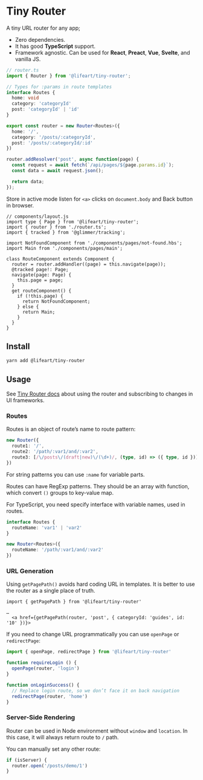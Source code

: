 # Tiny Router

A tiny URL router for any app;

* Zero dependencies.
* It has good **TypeScript** support.
* Framework agnostic. Can be used for **React**, **Preact**, **Vue**,
  **Svelte**, and vanilla JS.

```ts
// router.ts
import { Router } from '@lifeart/tiny-router';

// Types for :params in route templates
interface Routes {
  home: void
  category: 'categoryId'
  post: 'categoryId' | 'id'
}

export const router = new Router<Routes>({
  home: '/',
  category: '/posts/:categoryId',
  post: '/posts/:categoryId/:id'
})

router.addResolver('post', async function(page) {
  const request = await fetch(`/api/pages/${page.params.id}`);
  const data = await request.json();

  return data;
});
```

Store in active mode listen for `<a>` clicks on `document.body` and Back button
in browser.

```tsx
// components/layout.js
import type { Page } from '@lifeart/tiny-router';
import { router } from './router.ts';
import { tracked } from '@glimmer/tracking';

import NotFoundComponent from './components/pages/not-found.hbs';
import Main from './components/pages/main';

class RouteComponent extends Component {
  router = router.addHandler((page) = this.navigate(page));
  @tracked page!: Page;
  navigate(page: Page) {
    this.page = page;
  }
  get routeComponent() {
    if (!this.page) {
      return NotFoundComponent;
    } else {
      return Main;
    }
  }
}
```


## Install

```sh
yarn add @lifeart/tiny-router
```


## Usage

See [Tiny Router docs](https://github.com/lifeart/tiny-router#guide)
about using the router and subscribing to changes in UI frameworks.


### Routes

Routes is an object of route’s name to route pattern:

```ts
new Router({
  route1: '/',
  route2: '/path/:var1/and/:var2',
  route3: [/\/posts\/(draft|new)\/(\d+)/, (type, id) => ({ type, id })]
})
```

For string patterns you can use `:name` for variable parts.

Routes can have RegExp patterns. They should be an array with function,
which convert `()` groups to key-value map.

For TypeScript, you need specify interface with variable names, used in routes.

```ts
interface Routes {
  routeName: 'var1' | 'var2'
}

new Router<Routes>({
  routeName: '/path/:var1/and/:var2'
})
```


### URL Generation

Using `getPagePath()` avoids hard coding URL in templates. It is better
to use the router as a single place of truth.

```tsx
import { getPagePath } from '@lifeart/tiny-router'

…
  <a href={getPagePath(router, 'post', { categoryId: 'guides', id: '10' })}>
```

If you need to change URL programmatically you can use `openPage`
or `redirectPage`:

```ts
import { openPage, redirectPage } from '@lifeart/tiny-router'

function requireLogin () {
  openPage(router, 'login')
}

function onLoginSuccess() {
  // Replace login route, so we don’t face it on back navigation
  redirectPage(router, 'home')
}
```


### Server-Side Rendering

Router can be used in Node environment without `window` and `location`.
In this case, it will always return route to `/` path.

You can manually set any other route:

```js
if (isServer) {
  router.open('/posts/demo/1')
}
```
